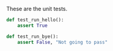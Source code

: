 These are the unit tests.

```python
def test_run_hello():
    assert True
```

```python
def test_run_bye():
    assert False, "Not going to pass"
```
